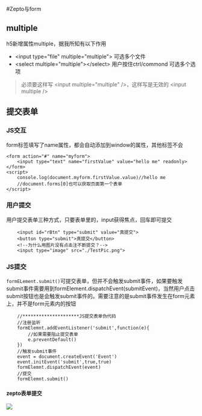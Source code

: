 #Zepto与form

## multiple
h5新增属性multiple，据我所知有以下作用

- \<input type="file"  multiple="multiple">  可选多个文件
- \<select multiple="multiple">\</select> 用户按住ctrl/commond 可选多个选项

> 必须要这样写 \<input  multiple="multiple" />，这样写是无效的 \<input multiple />


## 提交表单

### JS交互
form标签填写了name属性，都会自动添加到window的属性，其他标签不会

````
<form action="#" name="myform">
    <input type="text" name="firstValue" value="hello me" readonly>
</form>
<script>
    console.log(document.myform.firstValue.value)//hello me
    //document.forms[0]也可以获取页面第一个表单
</script>
````

### 用户提交
用户提交表单三种方式，只要表单里的，input获得焦点，回车即可提交

````
    <input id="rBtn" type="submit" value="真提交">
    <button type="submit">真提交</button>
    <!--为什么用图片没有点击注不断提交？-->
    <input type="image" src="./TestPic.png">
````

### JS提交
`formELement.submit()`可提交表单，但并不会触发submit事件，如果要触发submit事件需要用到formElement.dispatchEvent(submitEvent)，当然用户点击submit按钮也是会触发submit事件的。需要注意的是submit事件发生在form元素上，并不是form元素内的按钮

````
	//*********************JS提交表单伪代码
	//注册监听
	formElemnt.addEventListener('submit',function(e){
		//如果需要阻止提交表单
		e.preventDefault()
	})
	//触发submit事件
    event = document.createEvent('Event')
    event.initEvent('submit',true,true)
    formElemnt.dispatchEvent(event)
    //提交
    formElemnt.submit()
````

#### zepto表单提交

![](https://ws1.sinaimg.cn/large/006tKfTcly1fnx8iqtjrhj31kw0hnwj2.jpg)

